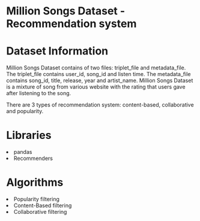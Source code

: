 # Million Songs Dataset - Recommendation system 

# Dataset Information

Million Songs Dataset contains of two files: triplet_file and metadata_file. The triplet_file contains user_id, song_id and listen time. The metadata_file contains song_id, title, release, year and artist_name. Million Songs Dataset is a mixture of song from various website with the rating that users gave after listening to the song.

There are 3 types of recommendation system: content-based, collaborative and popularity.

# Libraries

<li>pandas
<li>Recommenders

# Algorithms

<li>Popularity filtering
<li>Content-Based filtering
<li>Collaborative filtering
